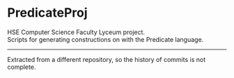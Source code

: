 # PredicateProj
HSE Computer Science Faculty Lyceum project.<br>
Scripts for generating constructions on with the Predicate language.
<hr>
Extracted from a different repository, so the history of commits is not complete.
